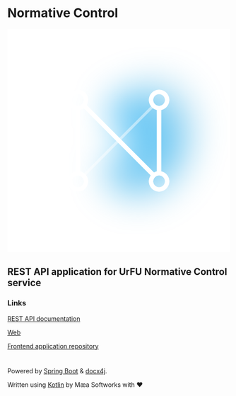 # Normative Control

![Normative Control logo](src/main/resources/static/logo.svg)

## REST API application for UrFU Normative Control service

### Links

[REST API documentation](https://normative-control-api.herokuapp.com/docs)

[Web](https://normative-control.herokuapp.com/)

[Frontend application repository](https://github.com/EliteHacker228/normokontrol-frontend)

#

Powered by [Spring Boot](https://spring.io/) & [docx4j](https://www.docx4java.org/trac/docx4j).

Written using [Kotlin](https://kotlinlang.org/) by Mæa Softworks with ❤